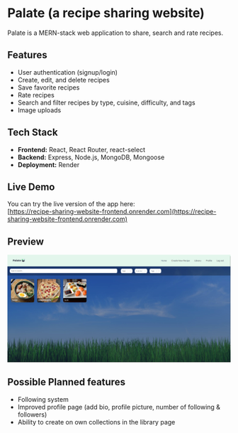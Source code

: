 # Palate (a recipe sharing website)
Palate is a MERN-stack web application to share, search and rate recipes.

## Features

- User authentication (signup/login)
- Create, edit, and delete recipes
- Save favorite recipes
- Rate recipes
- Search and filter recipes by type, cuisine, difficulty, and tags
- Image uploads

## Tech Stack

- **Frontend:** React, React Router, react-select  
- **Backend:** Express, Node.js, MongoDB, Mongoose  
- **Deployment:** Render

## Live Demo
You can try the live version of the app here:  
[https://recipe-sharing-website-frontend.onrender.com](https://recipe-sharing-website-frontend.onrender.com)

## Preview
<img src="PalatePreview.png" alt="Palate Picker Preview" width="1000"/>

## Possible Planned features
- Following system
- Improved profile page (add bio, profile picture, number of following & followers)
- Ability to create on own collections in the library page

